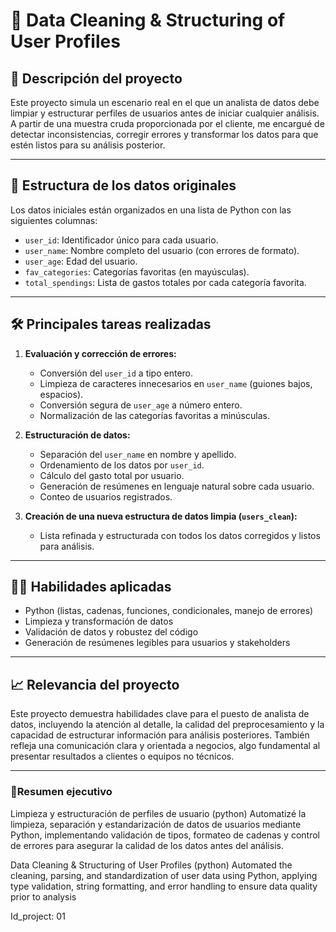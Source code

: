 # 🧹 Data Cleaning & Structuring of User Profiles

## 📌 Descripción del proyecto

Este proyecto simula un escenario real en el que un analista de datos debe limpiar y estructurar perfiles de usuarios antes de iniciar cualquier análisis. A partir de una muestra cruda proporcionada por el cliente, me encargué de detectar inconsistencias, corregir errores y transformar los datos para que estén listos para su análisis posterior.

---

## 🧾 Estructura de los datos originales

Los datos iniciales están organizados en una lista de Python con las siguientes columnas:

- `user_id`: Identificador único para cada usuario.
- `user_name`: Nombre completo del usuario (con errores de formato).
- `user_age`: Edad del usuario.
- `fav_categories`: Categorías favoritas (en mayúsculas).
- `total_spendings`: Lista de gastos totales por cada categoría favorita.

---

## 🛠️ Principales tareas realizadas

1. **Evaluación y corrección de errores:**
   - Conversión del `user_id` a tipo entero.
   - Limpieza de caracteres innecesarios en `user_name` (guiones bajos, espacios).
   - Conversión segura de `user_age` a número entero.
   - Normalización de las categorías favoritas a minúsculas.

2. **Estructuración de datos:**
   - Separación del `user_name` en nombre y apellido.
   - Ordenamiento de los datos por `user_id`.
   - Cálculo del gasto total por usuario.
   - Generación de resúmenes en lenguaje natural sobre cada usuario.
   - Conteo de usuarios registrados.

3. **Creación de una nueva estructura de datos limpia (`users_clean`):**
   - Lista refinada y estructurada con todos los datos corregidos y listos para análisis.

---

## 🧑‍💼 Habilidades aplicadas

- Python (listas, cadenas, funciones, condicionales, manejo de errores)
- Limpieza y transformación de datos
- Validación de datos y robustez del código
- Generación de resúmenes legibles para usuarios y stakeholders

---

## 📈 Relevancia del proyecto

Este proyecto demuestra habilidades clave para el puesto de analista de datos, incluyendo la atención al detalle, la calidad del preprocesamiento y la capacidad de estructurar información para análisis posteriores. También refleja una comunicación clara y orientada a negocios, algo fundamental al presentar resultados a clientes o equipos no técnicos.

---

### 📂Resumen ejecutivo

Limpieza y estructuración de perfiles de usuario (python) Automatizé la limpieza, separación y estandarización de datos de usuarios mediante Python, implementando validación de tipos, formateo de cadenas y control de errores para asegurar la calidad de los datos antes del análisis.

Data Cleaning & Structuring of User Profiles (python) Automated the cleaning, parsing, and standardization of user data using Python, applying type validation, string formatting, and error handling to ensure data quality prior to analysis


Id_project: 01
